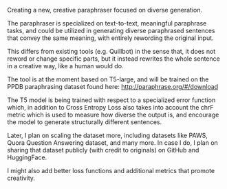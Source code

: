 Creating a new, creative paraphraser focused on diverse generation. 

The paraphraser is specialized on text-to-text, meaningful paraphrase tasks, and could be utilized in generating diverse paraphrased sentences that convey the same meaning, with entirely rewording the original input. 

This differs from existing tools (e.g. Quillbot) in the sense that, it does not reword or change specific parts, but it instead rewrites the whole sentence in a creative way, like a human would do. 

The tool is at the moment based on T5-large, and will be trained on the PPDB paraphrasing dataset found here: http://paraphrase.org/#/download

The T5 model is being trained with respect to a specialized error function which, in addition to Cross Entropy Loss also takes into account the chrF metric which is used to measure how diverse the output is, and encourage the model to generate structurally different sentences.

Later, I plan on scaling the dataset more, including datasets like PAWS, Quora Question Answering dataset, and many more. In case I do, I plan on sharing that dataset publicly (with credit to originals) on GitHub and HuggingFace. 

I might also add better loss functions and additional metrics that promote creativity.
